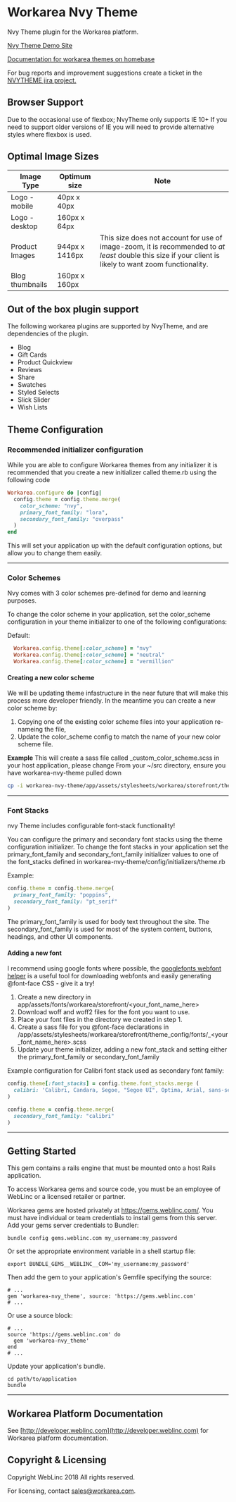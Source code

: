 # Workarea Nvy Theme

Nvy Theme plugin for the Workarea platform.

[Nvy Theme Demo Site](https://nvy-theme.demo.workarea.com)

[Documentation for workarea themes on homebase](https://homebase.weblinc.com/plugins/theme)

For bug reports and improvement suggestions create a ticket in the [NVYTHEME jira
project.](https://jira.tools.weblinc.com/projects/NVYTHEME/issues)

## Browser Support

Due to the occasional use of flexbox; NvyTheme only supports IE 10+
If you need to support older versions of IE you will need to provide alternative styles
where flexbox is used.

## Optimal Image Sizes

| Image Type| Optimum size | Note |
|----------|--------|-------|
| Logo - mobile | 40px x 40px ||
| Logo - desktop | 160px x 64px ||
| Product Images | 944px x 1416px | This size does not account for use of image-zoom, it is recommended to *at least* double this size if your client is likely to want zoom functionality. |
| Blog thumbnails | 160px x 160px ||

## Out of the box plugin support

The following workarea plugins are supported by NvyTheme, and are dependencies of the plugin.

* Blog
* Gift Cards
* Product Quickview
* Reviews
* Share
* Swatches
* Styled Selects
* Slick Slider
* Wish Lists

## Theme Configuration

### Recommended initializer configuration

While you are able to configure Workarea themes from any initializer it is recommended
that you create a new initializer called theme.rb using the following code

```ruby
Workarea.configure do |config|
  config.theme = config.theme.merge(
    color_scheme: "nvy",
    primary_font_family: "lora",
    secondary_font_family: "overpass"
  )
end
```

This will set your application up with the default configuration options, but allow you to
change them easily.

---

### Color Schemes

Nvy comes with 3 color schemes pre-defined for demo and learning purposes.

To change the color scheme in your application, set the color_scheme configuration
in your theme initializer to one of the following configurations:

Default:

```ruby
  Workarea.config.theme[:color_scheme] = "nvy"
  Workarea.config.theme[:color_scheme] = "neutral"
  Workarea.config.theme[:color_scheme] = "vermillion"
```

#### Creating a new color scheme

We will be updating theme infastructure in the near future that will make this process
more developer friendly. In the meantime you can create a new color scheme by:

1. Copying one of the existing color scheme files into your application re-nameing the file,
2. Update the color_scheme config to match the name of your new color scheme file.

__Example__
This will create a sass file called _custom_color_scheme.scss in your host application, please change <your-app-name>
From your ~/src directory, ensure you have workarea-nvy-theme pulled down

```bash
cp -i workarea-nvy-theme/app/assets/stylesheets/workarea/storefront/theme_config/_nvy_color_scheme.scss <your-app-name>/app/assets/stylesheets/workarea/storefront/theme_config/_custom_color_scheme.scss
```

---

### Font Stacks

nvy Theme includes configurable font-stack functionality!

You can configure the primary and secondary font stacks using the theme
configuration initializer. To change the font stacks in your application set the
primary_font_family and secondary_font_family initializer values to one of the font_stacks
defined in workarea-nvy-theme/config/initializers/theme.rb

Example:

```ruby
config.theme = config.theme.merge(
  primary_font_family: "poppins",
  secondary_font_family: "pt_serif"
)
```

The primary_font_family is used for body text throughout the site.
The secondary_font_family is used for most of the system content, buttons, headings, and other UI components.

#### Adding a new font

I recommend using google fonts where possible, the [googlefonts webfont helper](https://google-webfonts-helper.herokuapp.com) is a useful tool for downloading webfonts and easily generating @font-face CSS - give it a try!

1. Create a new directory in app/assets/fonts/workarea/storefront/<your_font_name_here>
2. Download woff and woff2 files for the font you want to use.
3. Place your font files in the directory we created in step 1.
4. Create a sass file for you @font-face declarations in /app/assets/stylesheets/workarea/storefront/theme_config/fonts/_<your_font_name_here>.scss
5. Update your theme initializer, adding a new font_stack and setting either the primary_font_family or secondary_font_family

Example configuration for Calibri font stack used as secondary font family:

```ruby
config.theme[:font_stacks] = config.theme.font_stacks.merge (
  calibri: 'Calibri, Candara, Segoe, "Segoe UI", Optima, Arial, sans-serif',
)

config.theme = config.theme.merge(
  secondary_font_family: "calibri"
)
```

---

## Getting Started

This gem contains a rails engine that must be mounted onto a host Rails application.

To access Workarea gems and source code, you must be an employee of WebLinc or a licensed retailer or partner.

Workarea gems are hosted privately at <https://gems.weblinc.com/>.
You must have individual or team credentials to install gems from this server. Add your gems server credentials to Bundler:

    bundle config gems.weblinc.com my_username:my_password

Or set the appropriate environment variable in a shell startup file:

    export BUNDLE_GEMS__WEBLINC__COM='my_username:my_password'

Then add the gem to your application's Gemfile specifying the source:

    # ...
    gem 'workarea-nvy_theme', source: 'https://gems.weblinc.com'
    # ...

Or use a source block:

    # ...
    source 'https://gems.weblinc.com' do
      gem 'workarea-nvy_theme'
    end
    # ...

Update your application's bundle.

    cd path/to/application
    bundle

---

## Workarea Platform Documentation

See [http://developer.weblinc.com](http://developer.weblinc.com) for Workarea platform documentation.

## Copyright & Licensing

Copyright WebLinc 2018 All rights reserved.

For licensing, contact sales@workarea.com.

